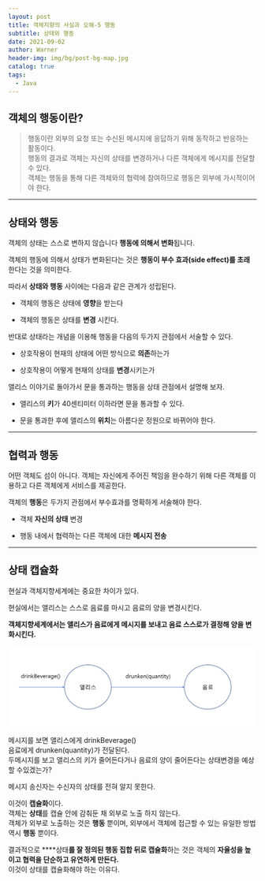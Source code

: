 ```yaml
---
layout: post
title: 객체지향의 사실과 오해-5 행동
subtitle: 상태와 행동
date: 2021-09-02
author: Warner
header-img: img/bg/post-bg-map.jpg
catalog: true
tags:
  - Java
---
```


## 객체의 행동이란?

> 행동이란 외부의 요청 또는 수신된 메시지에 응답하기 위해 동작하고 반응하는 활동이다.\
> 행동의 결과로 객체는 자신의 상태를 변경하거나 다른 객체에게 메시지를 전달할 수 있다.\
> 객체는 행동을 통해 다른 객체와의 협력에 참여하므로 행동은 외부에 가시적이어야 한다.
     
***

## 상태와 행동
객체의 상태는 스스로 변하지 않습니다 **행동에 의해서 변화**됩니다.

객체의 행동에 의해서 상태가 변화된다는 것은 **행동이 부수 효과(side effect)를 초래** 한다는 것을 의미한다.

따라서 **상태와 행동** 사이에는 다음과 같은 관계가 성립된다.

- 객체의 행동은 상태에 **영향**을 받는다

- 객체의 행동은 상태를 **변경** 시킨다.


반대로 상태라는 개념을 이용해 행동을 다음의 두가지 관점에서 서술할 수 있다.

- 상호작용이 현재의 상태에 어떤 방식으로 **의존**하는가

- 상호작용이 어떻게 현재의 상태를 **변경**시키는가


앨리스 이야기로 돌아가서 문을 통과하는 행동을 상태 관점에서 설명해 보자.

- 앨리스의 **키**가 40센티미터 이하라면 문을 통과할 수 있다.

- 문을 통과한 후에 앨리스의 **위치**는 아름다운 정원으로 바뀌어야 한다.

***

## 협력과 행동

어떤 객체도 섬이 아니다. 객체는 자신에게 주어진 책임을 완수하기 위해 다른 객체를 이용하고 다른 객체에게 서비스를 제공한다.


객체의 **행동**은 두가지 관점에서 부수효과를 명확하게 서술해야 한다.

- 객체 **자신의 상태** 변경

- 행동 내에서 협력하는 다른 객체에 대한 **메시지 전송**

***
## 상태 캡슐화
현실과 객체지향세계에는 중요한 차이가 있다.

현실에서는 앨리스는 스스로 음료를 마시고 음료의 양을 변경시킨다.

**객체지향세계에서는 앨리스가 음료에게 메시지를 보내고 음료 스스로가 결정해 양을 변화시킨다.** 

![object5.PNG](/img/post/2021-09-02/object5.PNG)

메시지를 보면 앨리스에게 drinkBeverage() \
음료에게 drunken(quantity)가 전달된다.\
두메시지를 보고 앨리스의 키가 줄어든다거나 음료의 양이 줄어든다는 상태변경을 예상할 수있겠는가?

메시지 송신자는 수신자의 상태를 전혀 알지 못한다.

이것이 **캡슐화**이다.\
객체는 **상태**를 캡슐 안에 감춰둔 채 외부로 노출 하지 않는다.\
객체가 외부로 노출하는 것은 **행동** 뿐이며, 외부에서 객체에 접근할 수 있는 유일한 방법 역시 **행동** 뿐이다.

결과적으로 ****상태**를 잘 정의된 행동 집합 뒤로 캡슐화**하는 것은 객체의 **자율성을 높이고 협력을 단순하고 유연하게 만든다.** \
이것이 상태를 캡슐화해야 하는 이유다.